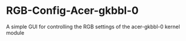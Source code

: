 #  RGB-Config-Acer-gkbbl-0
A simple GUI for controlling the RGB settings of the acer-gkbbl-0 kernel module
